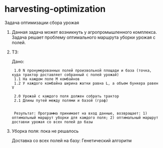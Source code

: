# harvesting-optimization

Задача оптимизации сбора урожая


1) Данная задача может возникнуть у агропромышленного комплекса. Задача решает проблему оптимального маршрута уборки урожая с полей. 
2) ТЗ:

	Дано:

		1.0 N пронумерованных полей произвольной площади и база (точка, куда трактор доставляет собранный с полей урожай)
		1.1 На каждом поле M комбайнов 
		1.2 У каждого комбайна ширина жатки равна L, а объем бункера равен V 
		
		2.0 Урожай с каждого поля должен собрать трактор
		2.1 Длины путей между полями и базой (граф)


		Результат: Программа принимает на вход данные, возвращает: 1) оптимальный маршрут уборки для каждого поля; 2) оптимальный маршрут доставки урожая со всех полей до базы

3)	Уборка поля: пока не решалось

	Доставка со всех полей на базу: Генетический алгоритм

